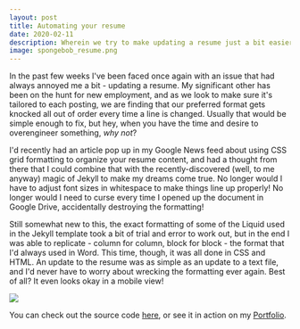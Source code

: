 ```yaml
---
layout: post
title: Automating your resume
date: 2020-02-11
description: Wherein we try to make updating a resume just a bit easier
image: spongebob_resume.png
---
```


In the past few weeks I've been faced once again with an issue that had always annoyed me a bit - updating a
resume. My significant other has been on the hunt for new employment, and as we look to make sure it's tailored
to each posting, we are finding that our preferred format gets knocked all out of order every time a line is 
changed. Usually that would be simple enough to fix, but hey, when you have the time and desire to overengineer
something, <i>why not</i>? 

I'd recently had an article pop up in my Google News feed about using CSS grid formatting to organize your resume
content, and had a thought from there that I could combine that with the recently-discovered (well, to me anyway) 
magic of Jekyll to make my dreams come true. No longer would I have to adjust font sizes in whitespace to make 
things line up properly! No longer would I need to curse every time I opened up the document in Google Drive, accidentally
destroying the formatting!

Still somewhat new to this, the exact formatting of some of the Liquid used in the Jekyll template took a bit of trial 
and error to work out, but in the end I was able to replicate - column for column, block for block - the format that I'd
always used in Word. This time, though, it was all done in CSS and HTML. An update to the resume was as simple as an update 
to a text file, and I'd never have to worry about wrecking the formatting ever again. Best of all? It even looks okay in a 
mobile view! 

<div style = "width: 100%; margin-left: auto; margin-right: auto;">
<img src = "https://i.imgur.com/agjE99e.png" style = "max-width: 500px;"/>
</div>

You can check out the source code <a href="https://github.com/cjjwisniewski/html_resume">here</a>, or see it in action on my <a href="https://undo.is/portfolio/html_resume">Portfolio</a>.